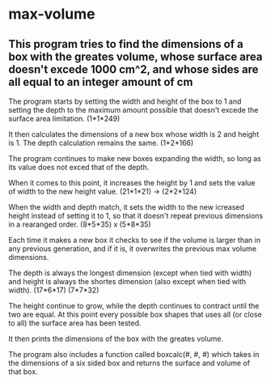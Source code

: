 # max-volume
This program tries to find the dimensions of a box with the greates volume, whose surface area doesn't excede 1000 cm^2, and whose sides are all equal to an integer amount of cm
-

The program starts by setting the width and height of the box to 1 and setting the depth to the maximum amount possible that doesn't excede the surface area limitation. (1\*1\*249)

It then calculates the dimensions of a new box whose width is 2 and height is 1. The depth calculation remains the same. (1\*2\*166)

The program continues to make new boxes expanding the width, so long as its value does not exced that of the depth.

When it comes to this point, it increases the height by 1 and sets the value of width to the new height value. (21\*1\*21) -> (2\*2\*124)

When the width and depth match, it sets the width to the new icreased height instead of setting it to 1, so that it doesn't repeat previous dimensions in a rearanged order. (8\*5\*35) x (5\*8\*35)

Each time it makes a new box it checks to see if the volume is larger than in any previous generation, and if it is, it overwrites the previous max volume dimensions.

The depth is always the longest dimension (except when tied with width) and height is always the shortes dimension (also except when tied with width). (17\*6\*17) (7\*7\*32)

The height continue to grow, while the depth continues to contract until the two are equal. At this point every possible box shapes that uses all (or close to all) the surface area has been tested.

It then prints the dimensions of the box with the greates volume.

The program also includes a function called boxcalc(#, #, #) which takes in the dimensions of a six sided box and returns the surface and volume of that box.
